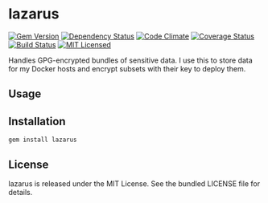 lazarus
=========

[![Gem Version](https://img.shields.io/gem/v/lazarus.svg)](https://rubygems.org/gems/lazarus)
[![Dependency Status](https://img.shields.io/gemnasium/akerl/lazarus.svg)](https://gemnasium.com/akerl/lazarus)
[![Code Climate](https://img.shields.io/codeclimate/github/akerl/lazarus.svg)](https://codeclimate.com/github/akerl/lazarus)
[![Coverage Status](https://img.shields.io/coveralls/akerl/lazarus.svg)](https://coveralls.io/r/akerl/lazarus)
[![Build Status](https://img.shields.io/travis/akerl/lazarus.svg)](https://travis-ci.org/akerl/lazarus)
[![MIT Licensed](https://img.shields.io/badge/license-MIT-green.svg)](https://tldrlegal.com/license/mit-license)

Handles GPG-encrypted bundles of sensitive data. I use this to store data for my Docker hosts and encrypt subsets with their key to deploy them.

## Usage

## Installation

    gem install lazarus

## License

lazarus is released under the MIT License. See the bundled LICENSE file for details.

